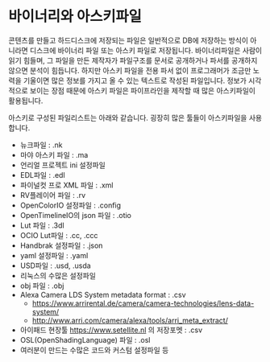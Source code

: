 # 바이너리와 아스키파일
콘텐츠를 만들고 하드디스크에 저장되는 파일은 일반적으로 DB에 저장하는 방식이 아니라면 디스크에 바이너리 파일 또는 아스키 파일로 저장됩니다.
바이너리파일은 사람이 읽기 힘들며, 그 파일을 만든 제작자가 파일구조를 문서로 공개하거나 파서를 공개하지 않으면 분석이 힘듭니다.
하지만 아스키 파일을 전용 파서 없이 프로그래머가 조금만 노력을 기울이면 많은 정보를 가지고 올 수 있는 텍스트로 작성된 파일입니다. 정보가 시각적으로 보이는 장점 때문에 아스키 파일은 파이프라인을 제작할 때 많은 아스키파일이 활용됩니다.

아스키로 구성된 파일리스트는 아래와 같습니다. 굉장히 많은 툴들이 아스키파일을 사용합니다.

- 뉴크파일 : .nk
- 마야 아스키 파일 : .ma
- 언리얼 프로젝트 ini 설정파일
- EDL파일 : .edl
- 파이널컷 프로 XML 파일 : .xml
- RV플레이어 파일 : .rv
- OpenColorIO 설정파일 : .config
- OpenTimelineIO의 json 파일 : .otio
- Lut 파일 : .3dl
- OCIO Lut파일 : .cc, .ccc
- Handbrak 설정파일 : .json
- yaml 설정파일 : .yaml
- USD파일 : .usd, .usda
- 리눅스의 수많은 설정파일
- obj 파일 : .obj
- Alexa Camera LDS System metadata format : .csv
    - https://www.arrirental.de/camera/camera-technologies/lens-data-system/
    - http://www.arri.com/camera/alexa/tools/arri_meta_extract/
- 아이패드 현장툴 https://www.setellite.nl 의 저장포멧 : .csv
- OSL(OpenShadingLanguage) 파일 : .osl
- 여러분이 만드는 수많은 코드와 커스텀 설정파일 등
